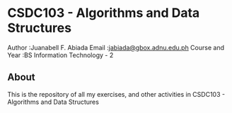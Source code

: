 # CSDC103 - Algorithms and Data Structures
Author :Juanabell F. Abiada
Email :jabiada@gbox.adnu.edu.ph
Course and Year :BS Information Technology - 2
## About
This is the repository of all my exercises, and other activities in CSDC103 -
Algorithms and Data Structures